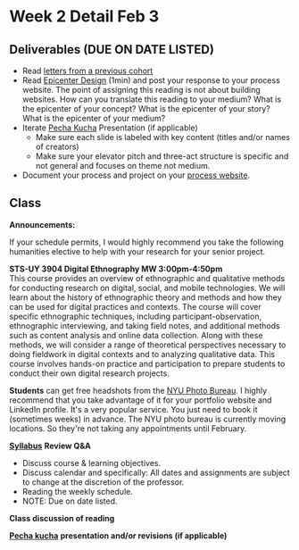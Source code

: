 # Week 2 Detail Feb 3

## Deliverables \(DUE ON DATE LISTED\)

* Read [letters from a previous cohort](https://drive.google.com/open?id=1Fr1cw72xTrvwSBTM6Bh9OU2XepJ1YNOk)
* Read [Epicenter Design](https://basecamp.com/gettingreal/09.2-epicenter-design) \(1min\) and post your response to your process website. The point of assigning this reading is not about building websites. How can you translate this reading to your medium? What is the epicenter of your concept? What is the epicenter of your story? What is the epicenter of your medium?
* Iterate [Pecha Kucha](../pre-work/pecha_kucha.md) Presentation \(if applicable\)
  * Make sure each slide is labeled with key content \(titles and/or names of creators\)
  * Make sure your elevator pitch and three-act structure is specific and not general and focuses on theme not medium.
* Document your process and project on your [process website](../pre-work/website.md).

## Class

**Announcements:** 

If your schedule permits, I would highly recommend you take the following humanities elective to help with your research for your senior project.   
  
**STS-UY 3904 Digital Ethnography MW 3:00pm-4:50pm**   
This course provides an overview of ethnographic and qualitative methods for conducting research on digital, social, and mobile technologies. We will learn about the history of ethnographic theory and methods and how they can be used for digital practices and contexts. The course will cover specific ethnographic techniques, including participant-observation, ethnographic interviewing, and taking field notes, and additional methods such as content analysis and online data collection. Along with these methods, we will consider a range of theoretical perspectives necessary to doing fieldwork in digital contexts and to analyzing qualitative data. This course involves hands-on practice and participation to prepare students to conduct their own digital research projects.

**Students** can get free headshots from the [NYU Photo Bureau](https://www.nyu.edu/about/leadership-university-administration/office-of-the-president/university-relationsandpublicaffairs/public-affairs/photo-bureau.html). I highly recommend that you take advantage of it for your portfolio website and LinkedIn profile. It's a very popular service. You just need to book it \(sometimes weeks\) in advance. The NYU photo bureau is currently moving locations. So they're not taking any appointments until February.

[**Syllabus**](../syllabus.md) **Review Q&A**

* Discuss course & learning objectives.
* Discuss calendar and specifically: All dates and assignments are subject to change at the discretion of the professor.
* Reading the weekly schedule.
* NOTE: Due on date listed.

**Class discussion of reading**

[**Pecha kucha**](../pre-work/pecha_kucha.md) **presentation and/or revisions \(if applicable\)**




